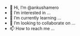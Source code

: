 - 👋 Hi, I’m @ankushamero
- 👀 I’m interested in ...
- 🌱 I’m currently learning ...
- 💞️ I’m looking to collaborate on ...
- 📫 How to reach me ...

<!---
ankushamero/ankushamero is a ✨ special ✨ repository because its `README.md` (this file) appears on your GitHub profile.
You can click the Preview link to take a look at your changes.
--->
